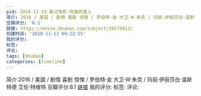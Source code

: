 ```yaml
---
pid: 2020-11-13-看过电影-吃脑外星人
简介: 2016 / 美国 / 剧情 喜剧 惊悚 / 罗伯特·金 大卫·W·朱克 / 玛丽·伊丽莎白·温斯特德 艾伦·特维特
豆瓣评分: '8.1'
链接: https://movie.douban.com/subject/26578012/
创建时间: '2020-11-13 09:22:55'
我的评分:
标签:
评论:
tags: [douban]
categories: [timeline]
---
```

简介:2016 / 美国 / 剧情 喜剧 惊悚 / 罗伯特·金 大卫·W·朱克 / 玛丽·伊丽莎白·温斯特德 艾伦·特维特
豆瓣评分:8.1
[链接](https://movie.douban.com/subject/26578012/)
我的评分:
标签:
评论:
